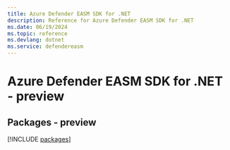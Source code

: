 ```yaml
---
title: Azure Defender EASM SDK for .NET
description: Reference for Azure Defender EASM SDK for .NET
ms.date: 06/19/2024
ms.topic: reference
ms.devlang: dotnet
ms.service: defendereasm
---
```

# Azure Defender EASM SDK for .NET - preview
## Packages - preview
[!INCLUDE [packages](defender-easm-index.md)]